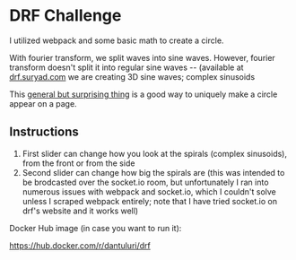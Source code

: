 # DRF Challenge

I utilized webpack and some basic math to create a circle.

With fourier transform, we split waves into sine waves. However, fourier transform doesn't split it into regular sine waves -- (available at [drf.suryad.com](https://drf.suryad.com) we are creating 3D sine waves; complex sinusoids

This [general but surprising thing](http://www.paulgraham.com/sun.html) is a good way to uniquely make a circle appear on a page.


## Instructions
1. First slider can change how you look at the spirals (complex sinusoids), from the front or from the side
2. Second slider can change how big the spirals are (this was intended to be brodcasted over the socket.io room, but unfortunately I ran into numerous issues with webpack and socket.io, which I couldn't solve unless I scraped webpack entirely; note that I have tried socket.io on drf's website and it works well)


Docker Hub image (in case you want to run it):

https://hub.docker.com/r/dantuluri/drf



